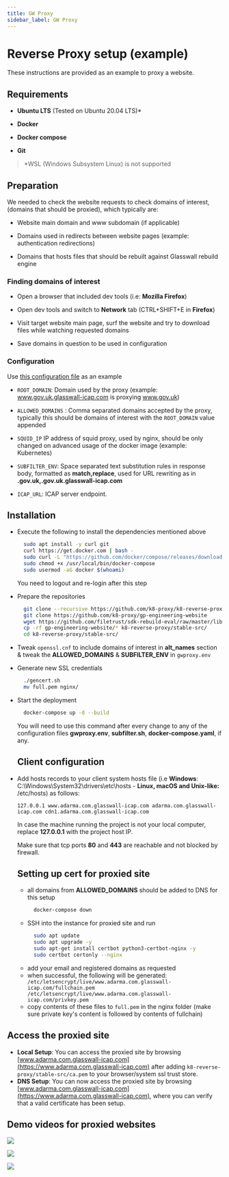 ```yaml
---
title: GW Proxy
sidebar_label: GW Proxy
---
```


# Reverse Proxy setup (example)

These instructions are provided as an example to proxy a website.

## Requirements

- **Ubuntu LTS** (Tested on Ubuntu 20.04 LTS)*

- **Docker**

- **Docker compose**

- **Git**

> *WSL (Windows Subsystem Linux) is not supported

## Preparation

We needed to check the website requests to check domains of interest, (domains that should be proxied), which typically are:

- Website main domain and www subdomain (if applicable)

- Domains used in redirects between website pages (example: authentication redirections)

- Domains that hosts files that should be rebuilt against Glasswall rebuild engine

### Finding domains of interest

- Open a browser that included dev tools (i.e: **Mozilla Firefox**)

- Open dev tools and switch to **Network** tab (CTRL+SHIFT+E in **Firefox**)

- Visit target website main page, surf the website and try to download files while watching requested domains 

- Save domains in question to be used in configuration

### Configuration

Use [this configuration file](https://github.com/k8-proxy/k8-reverse-proxy/blob/master/stable-src/gwproxy.env) as an example

- `ROOT_DOMAIN`: Domain used by the proxy (example: www.gov.uk.glasswall-icap.com is proxying www.gov.uk) 

- `ALLOWED_DOMAINS` : Comma separated domains accepted by the proxy, typically this should be domains of interest with the `ROOT_DOMAIN` value appended

- `SQUID_IP` IP address of squid proxy, used by nginx, should be only changed on advanced usage of the docker image (example: Kubernetes)

- `SUBFILTER_ENV`: Space separated text substitution rules in response body, formatted as **match,replace**, used for URL rewriting as in **.gov.uk,.gov.uk.glasswall-icap.com**

- `ICAP_URL`: ICAP server endpoint. 

## Installation

- Execute the following to install the dependencies mentioned above
  
  ```bash
    sudo apt install -y curl git
    curl https://get.docker.com | bash -
    sudo curl -L "https://github.com/docker/compose/releases/download/1.27.4/docker-compose-$(uname -s)-$(uname -m)" -o /usr/local/bin/docker-compose
    sudo chmod +x /usr/local/bin/docker-compose
    sudo usermod -aG docker $(whoami)
  ```
  
  You need to logout and re-login after this step

- Prepare the repositories
  
  ```bash
    git clone --recursive https://github.com/k8-proxy/k8-reverse-proxy
    git clone https://github.com/k8-proxy/gp-engineering-website
    wget https://github.com/filetrust/sdk-rebuild-eval/raw/master/libs/rebuild/linux/libglasswall.classic.so -O k8-reverse-proxy/stable-src/c-icap/Glasswall-Rebuild-SDK-Evaluation/Linux/Library/libglasswall.classic.so
    cp -rf gp-engineering-website/* k8-reverse-proxy/stable-src/
    cd k8-reverse-proxy/stable-src/
  ```

- Tweak `openssl.cnf` to include domains of interest in **alt_names** section & tweak the **ALLOWED_DOMAINS** & **SUBFILTER_ENV** in `gwproxy.env` 

- Generate new SSL credentials
  
  ```bash
    ./gencert.sh
    mv full.pem nginx/
  ```

- Start the deployment    
  
  ```bash
    docker-compose up -d --build
  ```
  
  You will need to use this command after every change to any of the configuration files **gwproxy.env**, **subfilter.sh**, **docker-compose.yaml**, if any.
  
  ## Client configuration

- Add hosts records to your client system hosts file (i.e **Windows**: C:\Windows\System32\drivers\etc\hosts - **Linux, macOS and Unix-like:** /etc/hosts) as follows:
  
  ```
  127.0.0.1 www.adarma.com.glasswall-icap.com adarma.com.glasswall-icap.com cdn1.adarma.com.glasswall-icap.com
  ```
  
  In case the machine running the project is not your local computer, replace **127.0.0.1** with the project host IP.
  
  Make sure that tcp ports **80** and **443** are reachable and not blocked by firewall.
  
  ## Setting up cert for proxied site
  - all domains from **ALLOWED_DOMAINS** should be added to DNS for this setup
      ```bash 
        docker-compose down
    ```
  - SSH into the instance for proxied site and run
      ```bash 
        sudo apt update
        sudo apt upgrade -y
        sudo apt-get install certbot python3-certbot-nginx -y
        sudo certbot certonly --nginx
    ```
  - add your email and registered domains as requested
  - when successful, the following will be generated:
         ``` 
        /etc/letsencrypt/live/www.adarma.com.glasswall-icap.com/fullchain.pem
        /etc/letsencrypt/live/www.adarma.com.glasswall-icap.com/privkey.pem
        ```
  - copy contents of these files to ```full.pem``` in the nginx folder (make sure private key's content is followed by contents of fullchain)

## Access the proxied site
  
  - **Local Setup**: You can access the proxied site by browsing [www.adarma.com.glasswall-icap.com](https://www.adarma.com.glasswall-icap.com) after adding `k8-reverse-proxy/stable-src/ca.pem` to your browser/system ssl trust store.
  - **DNS Setup**: You can now access the proxied site by browsing [www.adarma.com.glasswall-icap.com](https://www.adarma.com.glasswall-icap.com), where you can verify that a valid certificate has been setup.

## Demo videos for proxied websites

[![](http://img.youtube.com/vi/pDFHgD6EdOQ/0.jpg)](http://www.youtube.com/watch?v=pDFHgD6EdOQ "")

[![](http://img.youtube.com/vi/Y7cuplbEn8o/0.jpg)](http://www.youtube.com/watch?v=Y7cuplbEn8o "")

[![](http://img.youtube.com/vi/mdCaZRQmg5M/0.jpg)](http://www.youtube.com/watch?v=mdCaZRQmg5M "")
